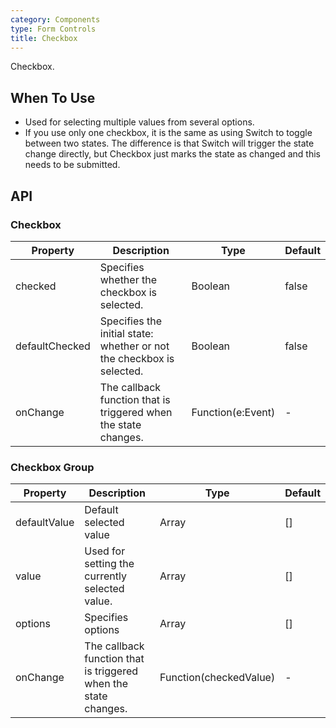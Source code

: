 ```yaml
---
category: Components
type: Form Controls
title: Checkbox
---
```


Checkbox.

## When To Use

- Used for selecting multiple values from several options.
- If you use only one checkbox, it is the same as using Switch to toggle between two states. The difference is that Switch will trigger the state change directly, but Checkbox just marks the state as changed and this needs to be submitted.

## API

### Checkbox

| Property      | Description             | Type      | Default  |
|----------|------------------|----------|--------|
| checked | Specifies whether the checkbox is selected. | Boolean | false |
| defaultChecked | Specifies the initial state: whether or not the checkbox is selected. | Boolean | false |
| onChange | The callback function that is triggered when the state changes. | Function(e:Event) | - |

### Checkbox Group

| Property      | Description             | Type      | Default  |
|----------|------------------|----------|--------|
| defaultValue | Default selected value | Array | [] |
| value | Used for setting the currently selected value. | Array | [] |
| options  | Specifies options | Array | [] |
| onChange | The callback function that is triggered when the state changes. | Function(checkedValue) | - |
